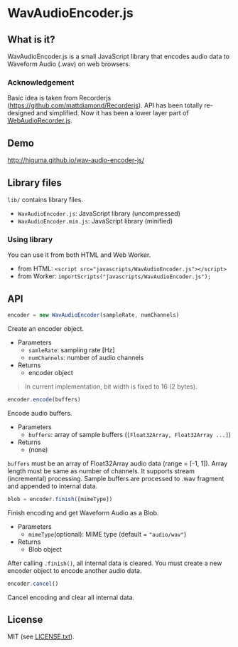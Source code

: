 # WavAudioEncoder.js

## What is it?

WavAudioEncoder.js is a small JavaScript library that encodes audio data to Waveform Audio (.wav) on web browsers.

### Acknowledgement

Basic idea is taken from Recorderjs (<https://github.com/mattdiamond/Recorderjs>). API has been totally re-designed and simplified. Now it has been a lower layer part of [WebAudioRecorder.js](https://github.com/higuma/web-audio-recorder-js).

## Demo

<http://higuma.github.io/wav-audio-encoder-js/>

## Library files

`lib/` contains library files.

* `WavAudioEncoder.js`: JavaScript library (uncompressed)
* `WavAudioEncoder.min.js`: JavaScript library (minified)

### Using library

You can use it from both HTML and Web Worker.

* from HTML: `<script src="javascripts/WavAudioEncoder.js"></script>`
* from Worker: `importScripts("javascripts/WavAudioEncoder.js");`

## API

``` javascript
encoder = new WavAudioEncoder(sampleRate, numChannels)
```

Create an encoder object.

* Parameters
    * `samleRate`: sampling rate [Hz]
    * `numChannels`: number of audio channels
* Returns
    * encoder object

> In current implementation, bit width is fixed to 16 (2 bytes).

``` javascript
encoder.encode(buffers)
```

Encode audio buffers.

* Parameters
    * `buffers`: array of sample buffers (`[Float32Array, Float32Array ...]`)
* Returns
    * (none)

`buffers` must be an array of Float32Array audio data (range = [-1, 1]). Array length must be same as number of channels. It supports stream (incremental) processing. Sample buffers are processed to .wav fragment and appended to internal data.

``` javascript
blob = encoder.finish([mimeType])
```

Finish encoding and get Waveform Audio as a Blob.

* Parameters
    * `mimeType`(optional): MIME type (default = `"audio/wav"`)
* Returns
    * Blob object

After calling `.finish()`, all internal data is cleared. You must create a new encoder object to encode another audio data.

``` javascript
encoder.cancel()
```

Cancel encoding and clear all internal data.

## License

MIT (see [LICENSE.txt](LICENSE.txt)).

